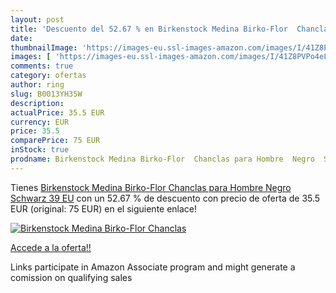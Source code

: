```yaml
---
layout: post
title: 'Descuento del 52.67 % en Birkenstock Medina Birko-Flor  Chanclas '
date: 
thumbnailImage: 'https://images-eu.ssl-images-amazon.com/images/I/41Z8PVPo4eL._SL200_.jpg'
images: [ 'https://images-eu.ssl-images-amazon.com/images/I/41Z8PVPo4eL._SL200_.jpg' ]
comments: true
category: ofertas
author: ring
slug: B0013YH35W
description:
actualPrice: 35.5 EUR
currency: EUR
price: 35.5
comparePrice: 75 EUR
inStock: true
prodname: Birkenstock Medina Birko-Flor  Chanclas para Hombre  Negro  Schwarz   39 EU
---
```


Tienes [Birkenstock Medina Birko-Flor  Chanclas para Hombre  Negro  Schwarz   39 EU](https://www.amazon.es/dp/B0013YH35W/?tag=tolees-21) con un 52.67 % de descuento con precio de oferta de 35.5 EUR (original: 75 EUR) en el siguiente enlace!

[![Birkenstock Medina Birko-Flor  Chanclas ](https://images-eu.ssl-images-amazon.com/images/I/41Z8PVPo4eL._SL200_.jpg)](https://www.amazon.es/dp/B0013YH35W/?tag=tolees-21)

[Accede a la oferta!!](https://www.amazon.es/dp/B0013YH35W/?tag=tolees-21)

Links participate in Amazon Associate program and might generate a comission on qualifying sales


